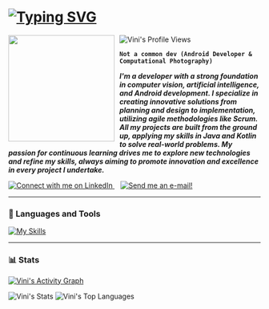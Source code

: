 # [![Typing SVG](https://readme-typing-svg.herokuapp.com/?color=2F80ED&size=35&center=true&vCenter=true&width=1000&lines=🧙🏽‍♂+I'm+Vini+Lazzeri!;🧙🏽‍♂+I'm+from+Brazil!;🧙🏽‍♂+I'm+a+Android+Developer!;🧙🏽‍♂+I'm+looking+for+a+new+job+opportunity!;🧙🏽‍♂+Be+Welcome!+:%29)](https://git.io/typing-svg)
<img src='https://github.com/user-attachments/assets/59e0876a-3fd9-4c75-822a-d0e31446d738' align='left' width='212' style="margin-right: 10px;">

![Vini's Profile Views](https://komarev.com/ghpvc/?username=vinilazzeri&color=blue)

**`Not a common dev (Android Developer & Computational Photography)`** 


***I'm a developer with a strong foundation in computer vision, artificial intelligence, and Android development. I specialize in creating innovative solutions from planning and design to implementation, utilizing agile methodologies like Scrum. All my projects are built from the ground up, applying my skills in Java and Kotlin to solve real-world problems. My passion for continuous learning drives me to explore new technologies and refine my skills, always aiming to promote innovation and excellence in every project I undertake.*** 

<p align="left">
  <a href="https://www.linkedin.com/in/vinicius-lazzeri/">
    <img alt="Connect with me on LinkedIn" title="Connect with me on LinkedIn" src="https://img.shields.io/badge/Connect%20with%20me%20on%20LinkedIn-%230077B5.svg?style=for-the-badge&logo=linkedin&logoColor=white"/>
  </a>
  &nbsp;&nbsp;
  <a href="mailto:vinicius.lazzeri@gmail.com">
    <img alt="Send me an e-mail!" title="Send me an e-mail!" src="https://img.shields.io/badge/Get%20in%20touch%20with%20me%20via-Gmail-%23EA4335.svg?style=for-the-badge&logo=gmail&logoColor=white"/>
  </a>
</p>


---


### 🧰 Languages and Tools

[![My Skills](https://skillicons.dev/icons?i=androidstudio,kotlin,java,mysql,firebase,windows,apple,git,figma,stackoverflow&perline=10)](https://skillicons.dev)
<br />

---

### 📊 Stats

[![Vini's Activity Graph](https://github-readme-activity-graph.vercel.app/graph?username=vinilazzeri&bg_color=ffffff&color=418bee&line=418bee&point=3ddc84&area=true&hide_border=true)](https://github.com/ashutosh00710/github-readme-activity-graph)

![Vini's Stats](https://github-readme-stats.vercel.app/api?username=vinilazzeri&theme=default&show_icons=true&hide_border=true&count_private=true) 
![Vini's Top Languages](https://github-readme-stats.vercel.app/api/top-langs/?username=vinilazzeri&theme=default&show_icons=true&hide_border=true&layout=compact)





<!-- ![vinicius-lazzeri's Streak](https://github-readme-streak-stats.herokuapp.com/?user=vinicius-lazzeri&theme=default&hide_border=true) -->

#
